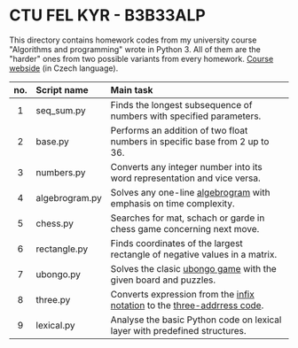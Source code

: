 # CTU FEL KYR - B3B33ALP
This directory contains homework codes from my university course "Algorithms and programming" wrote in Python 3. All of them are the "harder" ones from two possible variants from every homework.
[Course webside](https://cw.fel.cvut.cz/wiki/courses/b3b33alp/cviceni/start "cw.fel.cvut.cz/wiki/courses/b3b33alp/cviceni/start") (in Czech language).

|no.|Script name|Main task|
|:---:|:---|:---|
|1|seq_sum.py|Finds the longest subsequence of numbers with specified parameters.|
|2|base.py|Performs an addition of two float numbers in specific base from 2 up to 36.|
|3|numbers.py|Converts any integer number into its word representation and vice versa.|
|4|algebrogram.py|Solves any one-line [algebrogram](https://en.wikipedia.org/wiki/Verbal_arithmetic "wikipedia.org/Verbal_arithmetic") with emphasis on time complexity.|
|5|chess.py|Searches for mat, schach or garde in chess game concerning next move.|
|6|rectangle.py|Finds coordinates of the largest rectangle of negative values in a matrix.|
|7|ubongo.py|Solves the clasic [ubongo game](https://en.wikipedia.org/wiki/Ubongo "wikipedia.org/Ubongo") with the given board and puzzles.|
|8|three.py|Converts expression from the [infix notation](https://en.wikipedia.org/wiki/Infix_notation "wikipedia.org/Infix_notation") to the [three-addrress code](https://en.wikipedia.org/wiki/Three-address_code "wikipedia.org/Three-address_code").|
|9|lexical.py|Analyse the basic Python code on lexical layer with predefined structures.|
